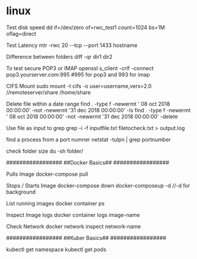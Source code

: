# linux

Test disk speed
dd if=/dev/zero of=rwc_test1 count=1024 bs=1M oflag=direct

Test Latency
mtr -rwc 20 --tcp --port 1433 hostname

Difference between folders
diff -qr dir1 dir2

To test secure POP3 or IMAP
openssl s_client -crlf -connect pop3.yourserver.com:995 #995 for pop3 and 993 for imap

CIFS Mount
sudo mount -t cifs -o user=username,vers=2.0 //remoteserver/share /home/share

Delete file within a date range
find . -type f -newermt ' 08 oct 2018 00:00:00' -not -newermt '31 dec 2018 00:00:00' -ls
find . -type f -newermt ' 08 oct 2018 00:00:00' -not -newermt '31 dec 2018 00:00:00' -delete


Use file as input to grep
grep -i -f inputfile.txt filetocheck.txt > output.log

find a process from a port numner
netstat -tulpn | grep portnumber

check folder size
du -sh folder/

#################
##Docker Basics##
#################

Pulls Image
docker-compose pull 

Stops / Starts Image 
docker-compose down
docker-composeup -d //-d for background

List running images
docker container ps

Inspect Image logs
docker container logs image-name

Check Network
docker network inspect network-name


#################
##Kuber  Basics##
#################

kubectl get namespace
kubectl get pods

